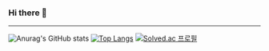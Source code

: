 ### Hi there 👋
---
![Anurag's GitHub stats](https://github-readme-stats.vercel.app/api?username=daehyeonhong&theme=nightowl&show_icons=true)
[![Top Langs](https://github-readme-stats.vercel.app/api/top-langs/?username=daehyeonhong&layout=compact&theme=nightowl&langs_count=8)](https://github.com/anuraghazra/github-readme-stats)
[![Solved.ac 프로필](http://mazassumnida.wtf/api/v2/generate_badge?boj=hongdae)](https://solved.ac/hongdae)
<!--
**daehyeonhong/daehyeonhong** is a ✨ _special_ ✨ repository because its `README.md` (this file) appears on your GitHub profile.

Here are some ideas to get you started:

- 🔭 I’m currently working on ...
- 🌱 I’m currently learning ...
- 👯 I’m looking to collaborate on ...
- 🤔 I’m looking for help with ...
- 💬 Ask me about ...
- 📫 How to reach me: ...
- 😄 Pronouns: ...
- ⚡ Fun fact: ...
-->
